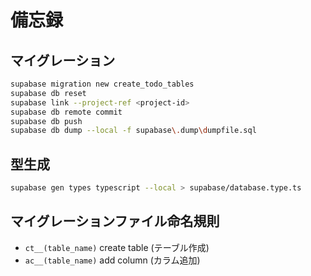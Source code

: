 # 備忘録

## マイグレーション

```bash
supabase migration new create_todo_tables
supabase db reset
supabase link --project-ref <project-id>
supabase db remote commit
supabase db push
supabase db dump --local -f supabase\.dump\dumpfile.sql
```

## 型生成

```bash
supabase gen types typescript --local > supabase/database.type.ts
```

## マイグレーションファイル命名規則
- `ct__(table_name)` create table (テーブル作成)
- `ac__(table_name)` add column (カラム追加)